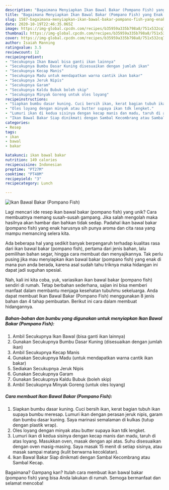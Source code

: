 ```yaml
---
description: "Bagaimana Menyiapkan Ikan Bawal Bakar (Pompano Fish) yang Enak Banget"
title: "Bagaimana Menyiapkan Ikan Bawal Bakar (Pompano Fish) yang Enak Banget"
slug: 1587-bagaimana-menyiapkan-ikan-bawal-bakar-pompano-fish-yang-enak-banget
date: 2020-10-19T22:46:35.065Z
image: https://img-global.cpcdn.com/recipes/b35959a335b798a8/751x532cq70/ikan-bawal-bakar-pompano-fish-foto-resep-utama.jpg
thumbnail: https://img-global.cpcdn.com/recipes/b35959a335b798a8/751x532cq70/ikan-bawal-bakar-pompano-fish-foto-resep-utama.jpg
cover: https://img-global.cpcdn.com/recipes/b35959a335b798a8/751x532cq70/ikan-bawal-bakar-pompano-fish-foto-resep-utama.jpg
author: Isaiah Manning
ratingvalue: 3.5
reviewcount: 12
recipeingredient:
- "Secukupnya Ikan Bawal bisa ganti ikan lainnya"
- "Secukupnya Bumbu Dasar Kuning disesuaikan dengan jumlah ikan"
- "Secukupnya Kecap Manis"
- "Secukupnya Madu untuk mendapatkan warna cantik ikan bakar"
- "Secukupnya Jeruk Nipis"
- "Secukupnya Garam"
- "Secukupnya Kaldu Bubuk boleh skip"
- "Secukupnya Minyak Goreng untuk oles loyang"
recipeinstructions:
- "Siapkan bumbu dasar kuning. Cuci bersih ikan, kerat bagian tubuh ikan supaya bumbu meresap. Lumuri ikan dengan perasan jeruk nipis, garam dan bumbu dasar kuning. Saya marinasi semalaman di kulkas (tutup dengan plastik wrap)."
- "Oles loyang dengan minyak atau butter supaya ikan tdk lengket."
- "Lumuri ikan di kedua sisinya dengan kecap manis dan madu, taruh di atas loyang. Masukkan oven, masak dengan api atas. Suhu disesuaikan dengan oven masig-masing. Saya masak 15 menit di setiap sisinya, atau masak sampai matang (kulit berwarna kecoklatan)."
- "Ikan Bawal Bakar Siap dinikmati dengan Sambal Kecombrang atau Sambal Kecap."
categories:
- Resep
tags:
- ikan
- bawal
- bakar

katakunci: ikan bawal bakar 
nutrition: 149 calories
recipecuisine: Indonesian
preptime: "PT27M"
cooktime: "PT40M"
recipeyield: "3"
recipecategory: Lunch

---
```



![Ikan Bawal Bakar (Pompano Fish)](https://img-global.cpcdn.com/recipes/b35959a335b798a8/751x532cq70/ikan-bawal-bakar-pompano-fish-foto-resep-utama.jpg)

Lagi mencari ide resep ikan bawal bakar (pompano fish) yang unik? Cara membuatnya memang susah-susah gampang. Jika salah mengolah maka hasilnya akan hambar dan bahkan tidak sedap. Padahal ikan bawal bakar (pompano fish) yang enak harusnya sih punya aroma dan cita rasa yang mampu memancing selera kita.

Ada beberapa hal yang sedikit banyak berpengaruh terhadap kualitas rasa dari ikan bawal bakar (pompano fish), pertama dari jenis bahan, lalu pemilihan bahan segar, hingga cara membuat dan menyajikannya. Tak perlu pusing jika mau menyiapkan ikan bawal bakar (pompano fish) yang enak di mana pun anda berada, karena asal sudah tahu triknya maka hidangan ini dapat jadi suguhan spesial.




Nah, kali ini kita coba, yuk, variasikan ikan bawal bakar (pompano fish) sendiri di rumah. Tetap berbahan sederhana, sajian ini bisa memberi manfaat dalam membantu menjaga kesehatan tubuhmu sekeluarga. Anda dapat membuat Ikan Bawal Bakar (Pompano Fish) menggunakan 8 jenis bahan dan 4 tahap pembuatan. Berikut ini cara dalam membuat hidangannya.

<!--inarticleads1-->

##### Bahan-bahan dan bumbu yang digunakan untuk menyiapkan Ikan Bawal Bakar (Pompano Fish):

1. Ambil Secukupnya Ikan Bawal (bisa ganti ikan lainnya)
1. Gunakan Secukupnya Bumbu Dasar Kuning (disesuaikan dengan jumlah ikan)
1. Ambil Secukupnya Kecap Manis
1. Gunakan Secukupnya Madu (untuk mendapatkan warna cantik ikan bakar)
1. Sediakan Secukupnya Jeruk Nipis
1. Gunakan Secukupnya Garam
1. Gunakan Secukupnya Kaldu Bubuk (boleh skip)
1. Ambil Secukupnya Minyak Goreng (untuk oles loyang)




<!--inarticleads2-->

##### Cara membuat Ikan Bawal Bakar (Pompano Fish):

1. Siapkan bumbu dasar kuning. Cuci bersih ikan, kerat bagian tubuh ikan supaya bumbu meresap. Lumuri ikan dengan perasan jeruk nipis, garam dan bumbu dasar kuning. Saya marinasi semalaman di kulkas (tutup dengan plastik wrap).
1. Oles loyang dengan minyak atau butter supaya ikan tdk lengket.
1. Lumuri ikan di kedua sisinya dengan kecap manis dan madu, taruh di atas loyang. Masukkan oven, masak dengan api atas. Suhu disesuaikan dengan oven masig-masing. Saya masak 15 menit di setiap sisinya, atau masak sampai matang (kulit berwarna kecoklatan).
1. Ikan Bawal Bakar Siap dinikmati dengan Sambal Kecombrang atau Sambal Kecap.




Bagaimana? Gampang kan? Itulah cara membuat ikan bawal bakar (pompano fish) yang bisa Anda lakukan di rumah. Semoga bermanfaat dan selamat mencoba!
